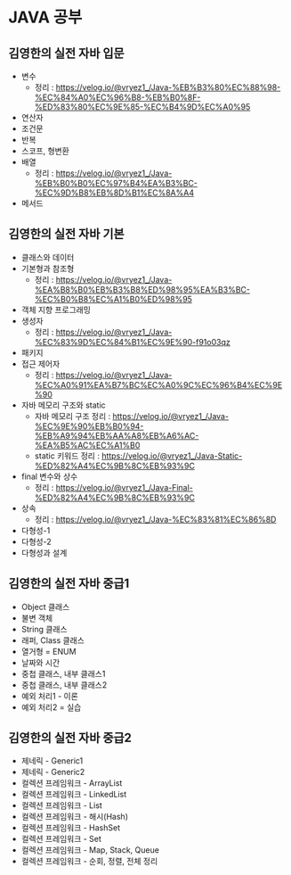 # JAVA 공부

## 김영한의 실전 자바 입문
+ 변수
  + 정리 : https://velog.io/@vryez1_/Java-%EB%B3%80%EC%88%98-%EC%84%A0%EC%96%B8-%EB%B0%8F-%ED%83%80%EC%9E%85-%EC%B4%9D%EC%A0%95
+ 연산자
+ 조건문
+ 반복
+ 스코프, 형변환
+ 배열
  + 정리 : https://velog.io/@vryez1_/Java-%EB%B0%B0%EC%97%B4%EA%B3%BC-%EC%9D%B8%EB%8D%B1%EC%8A%A4
+ 메서드

## 김영한의 실전 자바 기본
+ 클래스와 데이터
+ 기본형과 참조형
  + 정리 : https://velog.io/@vryez1_/Java-%EA%B8%B0%EB%B3%B8%ED%98%95%EA%B3%BC-%EC%B0%B8%EC%A1%B0%ED%98%95
+ 객체 지향 프로그래밍
+ 생성자
  + 정리 : https://velog.io/@vryez1_/Java-%EC%83%9D%EC%84%B1%EC%9E%90-f91o03qz
+ 패키지
+ 접근 제어자
  + 정리 : https://velog.io/@vryez1_/Java-%EC%A0%91%EA%B7%BC%EC%A0%9C%EC%96%B4%EC%9E%90
+ 자바 메모리 구조와 static
  + 자바 메모리 구조 정리 : https://velog.io/@vryez1_/Java-%EC%9E%90%EB%B0%94-%EB%A9%94%EB%AA%A8%EB%A6%AC-%EA%B5%AC%EC%A1%B0
  + static 키워드 정리 : https://velog.io/@vryez1_/Java-Static-%ED%82%A4%EC%9B%8C%EB%93%9C
+ final 변수와 상수
  + 정리 : https://velog.io/@vryez1_/Java-Final-%ED%82%A4%EC%9B%8C%EB%93%9C
+ 상속
  + 정리 : https://velog.io/@vryez1_/Java-%EC%83%81%EC%86%8D
+ 다형성-1
+ 다형성-2
+ 다형성과 설계

## 김영한의 실전 자바 중급1
+ Object 클래스
+ 불변 객체
+ String 클래스
+ 래퍼, Class 클래스
+ 열거형 = ENUM
+ 날짜와 시간
+ 중첩 클래스, 내부 클래스1
+ 중첩 클래스, 내부 클래스2
+ 예외 처리1 - 이론
+ 예외 처리2 = 실습
  
## 김영한의 실전 자바 중급2
+ 제네릭 - Generic1
+ 제네릭 - Generic2
+ 컬렉션 프레임워크 - ArrayList
+ 컬렉션 프레임워크 - LinkedList
+ 컬렉션 프레임워크 - List
+ 컬렉션 프레임워크 - 해시(Hash)
+ 컬렉션 프레임워크 - HashSet
+ 컬렉션 프레임워크 - Set
+ 컬렉션 프레임워크 - Map, Stack, Queue
+ 컬렉션 프레임워크 - 순회, 정렬, 전체 정리
